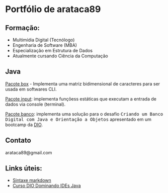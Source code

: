 # Portfólio de arataca89

## Formação:
- Multimídia Digital (Tecnólogo)
- Engenharia de Software (MBA)
- Especialização em Estrutura de Dados
- Atualmente cursando Ciência da Computação

## Java
<p><a href="https://github.com/arataca89/java/tree/main/Box">Pacote box</a> - Implementa uma matriz bidimensional de caracteres para ser usada em softwares CLI.</p> 
<p><a href="https://github.com/arataca89/java/tree/main/input">Pacote input</a>: implementa funçõess estáticas que executam a entrada de dados via console (terminal).</p>
<p><a href="https://github.com/arataca89/java/tree/main/banco">Pacote banco</a>: implementa uma solução para o desafio <tt>Criando um Banco Digital com Java e Orientação a Objetos</tt> apresentado em um bootcamp da <a href="https://www.dio.me/">DIO</a>.

## Contato
<p>arataca89@gmail.com</p>

## Links úteis:
 - [Sintaxe markdown](https://www.markdownguide.org/basic-syntax/)
 - [Curso DIO Dominando IDEs Java](https://github.com/cami-la/curso-dio-dominando-ides-java)
 
